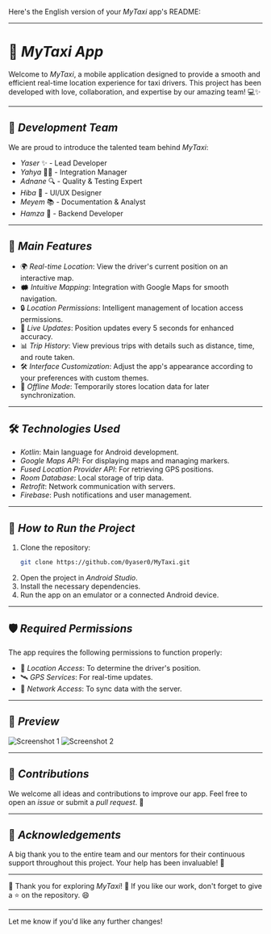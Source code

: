 Here's the English version of your *MyTaxi* app's README:

---

# 🚕 *MyTaxi App*

Welcome to *MyTaxi*, a mobile application designed to provide a smooth and efficient real-time location experience for taxi drivers. This project has been developed with love, collaboration, and expertise by our amazing team! 💻✨

---

## 🌟 *Development Team*

We are proud to introduce the talented team behind *MyTaxi*:

- *Yaser* ✨ - Lead Developer
- *Yahya* 🧑‍💻 - Integration Manager
- *Adnane* 🔍 - Quality & Testing Expert
- *Hiba* 🎨 - UI/UX Designer
- *Meyem* 📚 - Documentation & Analyst
- *Hamza* 🔧 - Backend Developer

---

## 📱 *Main Features*

- 🌍 *Real-time Location*: View the driver's current position on an interactive map.
- 🗰 *Intuitive Mapping*: Integration with Google Maps for smooth navigation.
- 🔒 *Location Permissions*: Intelligent management of location access permissions.
- 🚀 *Live Updates*: Position updates every 5 seconds for enhanced accuracy.
- 📊 *Trip History*: View previous trips with details such as distance, time, and route taken.
- 🛠️ *Interface Customization*: Adjust the app's appearance according to your preferences with custom themes.
- 📡 *Offline Mode*: Temporarily stores location data for later synchronization.

---

## 🛠️ *Technologies Used*

- *Kotlin*: Main language for Android development.
- *Google Maps API*: For displaying maps and managing markers.
- *Fused Location Provider API*: For retrieving GPS positions.
- *Room Database*: Local storage of trip data.
- *Retrofit*: Network communication with servers.
- *Firebase*: Push notifications and user management.

---

## 🚀 *How to Run the Project*

1. Clone the repository:
   ```bash
   git clone https://github.com/0yaser0/MyTaxi.git
   ```
2. Open the project in *Android Studio*.
3. Install the necessary dependencies.
4. Run the app on an emulator or a connected Android device.

---

## 🛡️ *Required Permissions*

The app requires the following permissions to function properly:

- 📍 *Location Access*: To determine the driver's position.
- 🛰️ *GPS Services*: For real-time updates.
- 📡 *Network Access*: To sync data with the server.

---

## 📸 *Preview*

![Screenshot 1](./screenshots/screenshot1.png)
![Screenshot 2](./screenshots/screenshot2.png)

---

## 💬 *Contributions*

We welcome all ideas and contributions to improve our app. Feel free to open an *issue* or submit a *pull request*. 🤚

---

## 🤍 *Acknowledgements*

A big thank you to the entire team and our mentors for their continuous support throughout this project. Your help has been invaluable! 🌟

---

🎉 Thank you for exploring *MyTaxi*! 🚖 If you like our work, don't forget to give a ⭐ on the repository. 😄

---

Let me know if you'd like any further changes!
